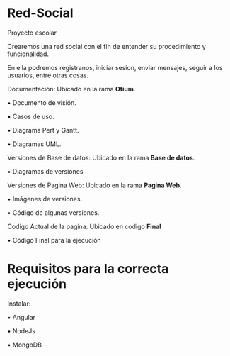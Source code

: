 # Red-Social
Proyecto escolar


Crearemos una red social con el fin de entender su procedimiento y funcionalidad.

En ella podremos registranos, iniciar sesion, enviar mensajes, seguir a los usuarios, entre otras cosas.

Documentación: Ubicado en la rama **Otium**.

  •	Documento de visión.

  •	Casos de uso.

  •	Diagrama Pert y Gantt.

  •	Diagramas UML.

Versiones de Base de datos: Ubicado en la rama **Base de datos**.

  •	Diagramas de versiones

Versiones de Pagina Web: Ubicado en la rama **Pagina Web**.

  •	Imágenes de versiones.

  •	Código de algunas versiones.

Codigo Actual de la pagina: Ubicado en codigo **Final**

  •	Código Final para la ejecución 


# **Requisitos para la correcta ejecución**

Instalar:

•	Angular

•	NodeJs

•	MongoDB







